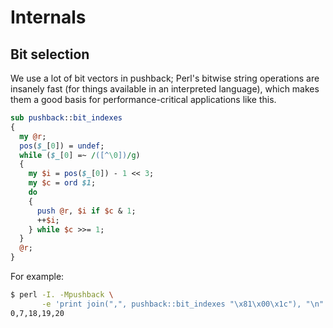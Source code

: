 # Internals
## Bit selection
We use a lot of bit vectors in pushback; Perl's bitwise string operations are
insanely fast (for things available in an interpreted language), which makes
them a good basis for performance-critical applications like this.

```perl
sub pushback::bit_indexes
{
  my @r;
  pos($_[0]) = undef;
  while ($_[0] =~ /([^\0])/g)
  {
    my $i = pos($_[0]) - 1 << 3;
    my $c = ord $1;
    do
    {
      push @r, $i if $c & 1;
      ++$i;
    } while $c >>= 1;
  }
  @r;
}
```

For example:

```bash
$ perl -I. -Mpushback \
       -e 'print join(",", pushback::bit_indexes "\x81\x00\x1c"), "\n"'
0,7,18,19,20
```
